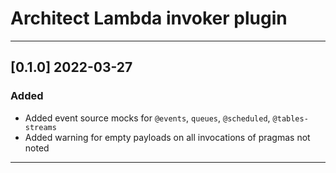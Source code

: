 # Architect Lambda invoker plugin

---

## [0.1.0] 2022-03-27

### Added

- Added event source mocks for `@events`, `queues`, `@scheduled`, `@tables-streams`
- Added warning for empty payloads on all invocations of pragmas not noted

---
